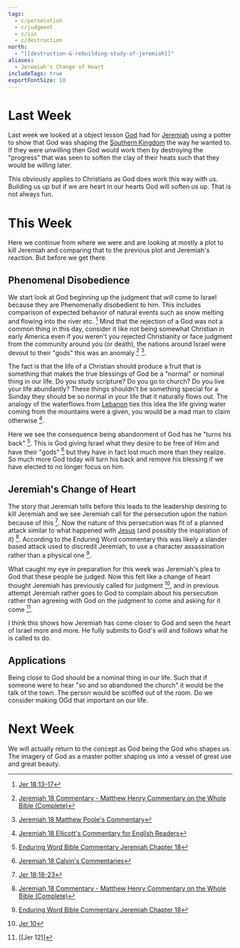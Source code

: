 ```yaml
---
tags:
  - c/persecution
  - c/judgment
  - c/sin
  - c/destruction
north:
  - "[[destruction-&-rebuilding-study-of-jeremiah]]"
aliases:
  - Jeremiah's Change of Heart
includeTags: true
exportFontSize: 10
---
```

# Last Week
Last week we looked at a object lesson [God](God.md) had for [Jeremiah](p-jeremiah.md) using a potter to show that God was shaping the [Southern Kingdom](Southern%20Kingdom.md) the way he wanted to. If they were unwilling then God would work then by destroying the "progress" that was seen to soften the clay of their heats such that they would be willing later.

This obviously applies to Christians as God does work this way with us. Building us up but if we are heart in our hearts God will soften us up. That is not always fun.
# This Week
Here we continue from where we were and are looking at mostly a plot to kill Jeremiah and comparing that to the previous plot and Jeremiah's reaction. But before we get there.

## Phenomenal  Disobedience
We start look at God beginning up the judgment that will come to Israel because they are Phenomenally disobedient to him. This includes comparison of expected behavior of natural events such as snow melting and flowing into the river etc. [^1] Mind that the rejection of a God was not a common thing in this day, consider it like not being somewhat Christian in early America even if you weren't you rejected Christianity or face judgment from the community around you (or death), the nations around Israel were devout to their "gods" this was an anomaly  [^matthew-henry] [^matthew-poole]. 

The fact is that the life of a Christian should produce a fruit that is something that makes the true blessings of God be a "normal" or nominal thing in our life. Do you study scripture? Do you go to church? Do you live your life abundantly?  These things shouldn't be something special for a Sunday they should be so normal in your life that it naturally flows out. The analogy of the waterflows from [Lebanon](Lebanon.md) ties this idea the life giving water coming from the mountains were a given, you would be a mad man to claim otherwise [^ellicott].

Here we see the consequence being abandonment of God has he "turns his back" [^enduring-word]. This is God giving Israel what they desire to be free of Him and have their "gods" [^john-calvin] but they have in fact lost much more than they realize. So much more God today will turn his back and remove his blessing if we have elected to no longer focus on him.

## Jeremiah's Change of Heart
The story that Jeremiah tells before this leads to the leadership desiring to kill Jeremiah and we see Jeremiah call for the persecution upon the nation because of this [^2]. Now the nature of this persecution was fit of a planned attack similar to what happened with [Jesus](../30-Spiritual/33-Resources/33.10-People/jesus.md) (and possibly the inspiration of it) [^matthew-henry]. According to the Enduring Word commentary this was likely a slander based attack used to discredit Jeremiah, to use a character assassination rather than a physical one [^enduring-word].

What caught my eye in preparation for this week was Jeremiah's plea to God that these people be judged. Now this felt like a change of heart thought Jeremiah has previously called for judgment [^3], and in previous attempt Jeremiah rather goes to God to complain about his persecution rather than agreeing with God on the judgment to come and asking for it come [^4].

I think this shows how Jeremiah has come closer to God and seen the heart of Israel more and more. He fully submits to God's will and follows what he is called to do.

## Applications
Being close to God should be a nominal thing in our life. Such that if someone were to hear "so and so abandoned the church" it would be the talk of the town. The person would be scoffed out of the room. Do we consider making OGd that important on our life.

# Next Week
We will actually return to the concept as God being the God who shapes us. The imagery of God as a master potter shaping us into a vessel of great use and great beauty. 

[^1]: [Jer 18:13-17](Jer%2018.md)
[^garner-howes]: [Jeremiah 18 - Garner-Howes Baptist Commentary - Bible Commentaries - StudyLight.org](https://www.studylight.org/commentaries/eng/ghb/jeremiah-18.html)
[^matthew-poole]: [Jeremiah 18 Matthew Poole's Commentary](https://biblehub.com/commentaries/poole/jeremiah/18.htm)
[^ellicott]: [Jeremiah 18 Ellicott's Commentary for English Readers](https://biblehub.com/commentaries/ellicott/jeremiah/18.htm)
[^matthew-henry]: [Jeremiah 18 Commentary - Matthew Henry Commentary on the Whole Bible (Complete)](https://www.biblestudytools.com/commentaries/matthew-henry-complete/jeremiah/18.html)
[^enduring-word]: [Enduring Word Bible Commentary Jeremiah Chapter 18](https://enduringword.com/bible-commentary/jeremiah-18/)
[^john-calvin]: [Jeremiah 18 Calvin's Commentaries](https://biblehub.com/commentaries/calvin/jeremiah/18.htm)
[^2]: [Jer 18:18-23](Jer%2018.md)
[^3]: [Jer 10](Jer%2010.md)
[^4]: [[Jer 12]]
